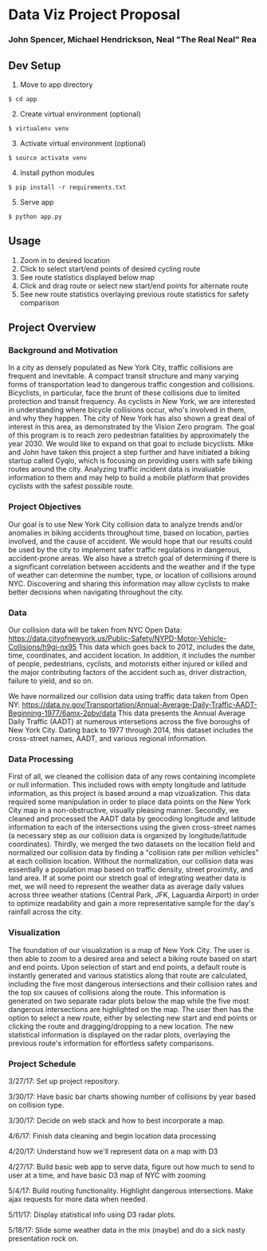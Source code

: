 # Data Viz Project Proposal

### John Spencer, Michael Hendrickson, Neal "The Real Neal" Rea

## Dev Setup
1. Move to app directory
```
$ cd app
```
2. Create virtual environment (optional)
```
$ virtualenv venv
```
3. Activate virtual environment (optional)
```
$ source activate venv
```
4. Install python modules
```
$ pip install -r requirements.txt
```
5. Serve app
```
$ python app.py
```

## Usage
1. Zoom in to desired location
2. Click to select start/end points of desired cycling route
3. See route statistics displayed below map
4. Click and drag route or select new start/end points for alternate route
5. See new route statistics overlaying previous route statistics for safety comparison

## Project Overview

### Background and Motivation
In a city as densely populated as New York City, traffic collisions are frequent and inevitable. A compact transit structure and many varying forms of transportation lead to dangerous traffic congestion and collisions. Bicyclists, in particular, face the brunt of these collisions due to limited protection and transit frequency. As cyclists in New York, we are interested in understanding where bicycle collisions occur, who's involved in them, and why they happen. The city of New York has also shown a great deal of interest in this area, as demonstrated by the Vision Zero program. The goal of this program is to reach zero pedestrian fatalities by approximately the year 2030. We would like to expand on that goal to include bicyclists. Mike and John have taken this project a step further and have initiated a biking startup called Cyqlo, which is focusing on providing users with safe biking routes around the city. Analyzing traffic incident data is invaluable information to them and may help to build a mobile platform that provides cyclists with the safest possible route.

### Project Objectives
Our goal is to use New York City collision data to analyze trends and/or anomalies in biking accidents throughout time, based on location, parties involved, and the cause of accident.  We would hope that our results could be used by the city to implement safer traffic regulations in dangerous, accident-prone areas. We also have a stretch goal of determining if there is a significant correlation between accidents and the weather and if the type of weather can determine the number, type, or location of collisions around NYC. Discovering and sharing this information may allow cyclists to make better decisions when navigating throughout the city.

### Data
Our collision data will be taken from NYC Open Data:
https://data.cityofnewyork.us/Public-Safety/NYPD-Motor-Vehicle-Collisions/h9gi-nx95
This data which goes back to 2012, includes the date, time, coordinates, and accident location. In addition, it includes the number of people, pedestrians, cyclists, and motorists either injured or killed and the major contributing factors of the accident such as, driver distraction, failure to yield, and so on.

We have normalized our collision data using traffic data taken from Open NY:
https://data.ny.gov/Transportation/Annual-Average-Daily-Traffic-AADT-Beginning-1977/6amx-2pbv/data
This data presents the Annual Average Daily Traffic (AADT) at numerous intersetions across the five boroughs of New York City. Dating back to 1977 through 2014, this dataset includes the cross-street names, AADT, and various regional information.

### Data Processing
First of all, we cleaned the collision data of any rows containing incomplete or null information. This included rows with empty longitude and latitude information, as this project is based around a map vizualization. This data required some manipulation in order to place data points on the New York City map in a non-obstructive, visually pleasing manner. Secondly, we cleaned and processed the AADT data by geocoding longitude and latitude information to each of the intersections using the given cross-street names (a necessary step as our collision data is organized by longitude/latitude coordinates).  Thirdly, we merged the two datasets on the location field and normalized our collision data by finding a "collision rate per million vehicles" at each collision location. Without the normalization, our collision data was essentially a population map based on traffic density, street proximity, and land area.
If at some point our stretch goal of integrating weather data is met, we will need to represent the weather data as average daily values across three weather stations (Central Park, JFK, Laguardia Airport) in order to optimize readability and gain a more representative sample for the day's rainfall across the city.

### Visualization
The foundation of our visualization is a map of New York City. The user is then able to zoom to a desired area and select a biking route based on start and end points. Upon selection of start and end points, a default route is instantly generated and various statistics along that route are calculated, including the five most dangerous intersections and their collision rates and the top six causes of collisions along the route. This information is generated on two separate radar plots below the map while the five most dangerous intersections are highlighted on the map. The user then has the option to select a new route, either by selecting new start and end points or clicking the route and dragging/dropping to a new location. The new statistical information is displayed on the radar plots, overlaying the previous route's information for effortless safety comparisons. 

### Project Schedule
3/27/17: Set up project repository.

3/30/17: Have basic bar charts showing number of collisions by year based on collision type.

3/30/17: Decide on web stack and how to best incorporate a map.

4/6/17: Finish data cleaning and begin location data processing

4/20/17: Understand how we'll represent data on a map with D3

4/27/17: Build basic web app to serve data, figure out how much to send to user at a time, and have basic D3 map of NYC with zooming

5/4/17: Build routing functionality. Highlight dangerous intersections. Make ajax requests for more data when needed.

5/11/17: Display statistical info using D3 radar plots.

5/18/17: Slide some weather data in the mix (maybe) and do a sick nasty presentation rock on.
